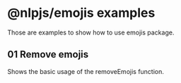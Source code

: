 # @nlpjs/emojis examples

Those are examples to show how to use emojis package.

## 01 Remove emojis
Shows the basic usage of the removeEmojis function.
